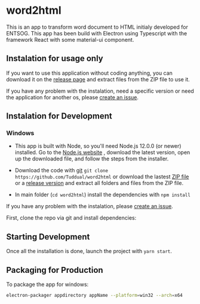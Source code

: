 # word2html

This is an app to transform word document to HTML initialy developed for ENTSOG.
This app has been build with Electron using Typescript with the framework React with some material-ui component.

## Instalation for usage only

If you want to use this application without coding anything, you can download it on the [release page](https://github.com/Tuddual/word2html/releases) and extract files from the ZIP file to use it.

If you have any problem with the instalation, need a specific version or need the application for another os, please [create an issue](https://github.com/Tuddual/word2html/issues/new).

## Instalation for Development

### Windows

* This app is built with Node, so you'll need Node.js 12.0.0 (or newer) installed. Go to the [Node.js website](https://nodejs.org/) , download the latest version, open up the downloaded file, and follow the steps from the installer.

* Download the code with [git](https://git-scm.com/download/win) `git clone https://github.com/Tuddual/word2html` or download the lastest [ZIP file](https://github.com/Tuddual/word2html/archive/main.zip) or a [release version](https://github.com/Tuddual/word2html/releases) and extract all folders and files from the ZIP file.

* In main folder (`cd word2html`) install the dependencies with `npm install`

If you have any problem with the instalation, please [create an issue](https://github.com/Tuddual/word2html/issues/new).

First, clone the repo via git and install dependencies:

## Starting Development

Once all the installation is done, launch the project with `yarn start`.

## Packaging for Production

To package the app for windows:

```bash
electron-packager appdirectory appName --platform=win32 --arch=x64
```

